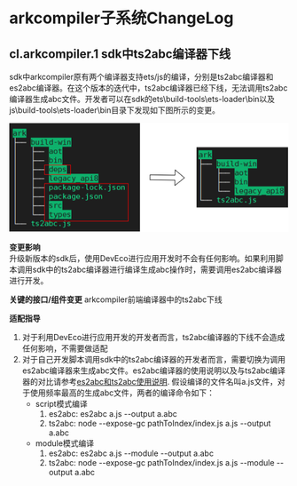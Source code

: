 # arkcompiler子系统ChangeLog

## cl.arkcompiler.1 sdk中ts2abc编译器下线

sdk中arkcompiler原有两个编译器支持ets/js的编译，分别是ts2abc编译器和es2abc编译器。在这个版本的迭代中，ts2abc编译器已经下线，无法调用ts2abc编译器生成abc文件。开发者可以在sdk的ets\build-tools\ets-loader\bin以及js\build-tools\ets-loader\bin目录下发现如下图所示的变更。

![stack](figures/api10_sdk_arkcompiler_component_change.png)

**变更影响**<br>
升级新版本的sdk后，使用DevEco进行应用开发时不会有任何影响。如果利用脚本调用sdk中的ts2abc编译器进行编译生成abc操作时，需要调用es2abc编译器进行开发。

**关键的接口/组件变更**
arkcompiler前端编译器中的ts2abc下线

**适配指导**
1. 对于利用DevEco进行应用开发的开发者而言，ts2abc编译器的下线不会造成任何影响，不需要做适配
2. 对于自己开发脚本调用sdk中的ts2abc编译器的开发者而言，需要切换为调用es2abc编译器来生成abc文件。es2abc编译器的使用说明以及与ts2abc编译器的对比请参考[es2abc和ts2abc使用说明](https://gitee.com/openharmony/arkcompiler_ets_frontend#%E4%BD%BF%E7%94%A8%E8%AF%B4%E6%98%8E). 假设编译的文件名叫a.js文件，对于使用频率最高的生成abc文件，两者的编译命令如下：
    - script模式编译
        1. es2abc: es2abc a.js --output a.abc
        2. ts2abc: node --expose-gc pathToIndex/index.js a.js --output a.abc
    - module模式编译
        1. es2abc: es2abc a.js --module --output a.abc
        2. ts2abc: node --expose-gc pathToIndex/index.js a.js --module --output a.abc